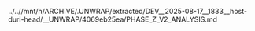 ../..//mnt/h/ARCHIVE/.UNWRAP/extracted/DEV__2025-08-17__1833__host-duri-head/__UNWRAP/4069eb25ea/PHASE_Z_V2_ANALYSIS.md